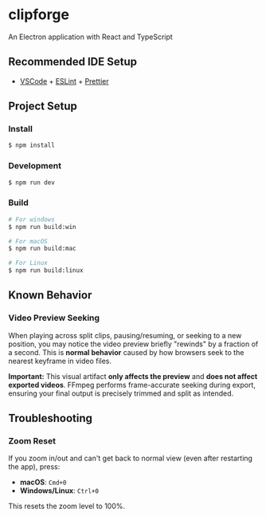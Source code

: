 # clipforge

An Electron application with React and TypeScript

## Recommended IDE Setup

- [VSCode](https://code.visualstudio.com/) + [ESLint](https://marketplace.visualstudio.com/items?itemName=dbaeumer.vscode-eslint) + [Prettier](https://marketplace.visualstudio.com/items?itemName=esbenp.prettier-vscode)

## Project Setup

### Install

```bash
$ npm install
```

### Development

```bash
$ npm run dev
```

### Build

```bash
# For windows
$ npm run build:win

# For macOS
$ npm run build:mac

# For Linux
$ npm run build:linux
```

## Known Behavior

### Video Preview Seeking

When playing across split clips, pausing/resuming, or seeking to a new position, you may notice the video preview briefly "rewinds" by a fraction of a second. This is **normal behavior** caused by how browsers seek to the nearest keyframe in video files.

**Important:** This visual artifact **only affects the preview** and **does not affect exported videos**. FFmpeg performs frame-accurate seeking during export, ensuring your final output is precisely trimmed and split as intended.

## Troubleshooting

### Zoom Reset

If you zoom in/out and can't get back to normal view (even after restarting the app), press:

- **macOS**: `Cmd+0`
- **Windows/Linux**: `Ctrl+0`

This resets the zoom level to 100%.
